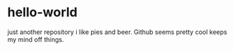 # hello-world
just another repository
i like pies and beer. Github seems pretty cool keeps my mind off things.
